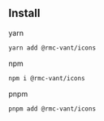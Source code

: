 ## Install

yarn

```sh
yarn add @rmc-vant/icons
```

npm

```sh
npm i @rmc-vant/icons
```

pnpm

```sh
pnpm add @rmc-vant/icons
```
